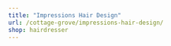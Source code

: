 ```yaml
---
title: "Impressions Hair Design"
url: /cottage-grove/impressions-hair-design/
shop: hairdresser
---
```


